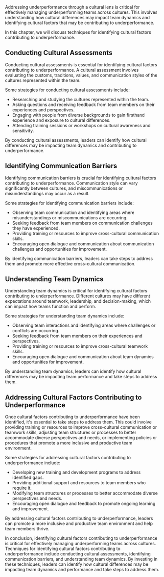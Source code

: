 
Addressing underperformance through a cultural lens is critical for effectively managing underperforming teams across cultures. This involves understanding how cultural differences may impact team dynamics and identifying cultural factors that may be contributing to underperformance.

In this chapter, we will discuss techniques for identifying cultural factors contributing to underperformance.

Conducting Cultural Assessments
-------------------------------

Conducting cultural assessments is essential for identifying cultural factors contributing to underperformance. A cultural assessment involves evaluating the customs, traditions, values, and communication styles of the cultures represented within the team.

Some strategies for conducting cultural assessments include:

* Researching and studying the cultures represented within the team.
* Asking questions and receiving feedback from team members on their experiences and perspectives.
* Engaging with people from diverse backgrounds to gain firsthand experience and exposure to cultural differences.
* Attending training sessions or workshops on cultural awareness and sensitivity.

By conducting cultural assessments, leaders can identify how cultural differences may be impacting team dynamics and contributing to underperformance.

Identifying Communication Barriers
----------------------------------

Identifying communication barriers is crucial for identifying cultural factors contributing to underperformance. Communication style can vary significantly between cultures, and miscommunications or misunderstandings may occur as a result.

Some strategies for identifying communication barriers include:

* Observing team communication and identifying areas where misunderstandings or miscommunications are occurring.
* Seeking feedback from team members on communication challenges they have experienced.
* Providing training or resources to improve cross-cultural communication skills.
* Encouraging open dialogue and communication about communication challenges and opportunities for improvement.

By identifying communication barriers, leaders can take steps to address them and promote more effective cross-cultural communication.

Understanding Team Dynamics
---------------------------

Understanding team dynamics is critical for identifying cultural factors contributing to underperformance. Different cultures may have different expectations around teamwork, leadership, and decision-making, which can impact how teams function and perform.

Some strategies for understanding team dynamics include:

* Observing team interactions and identifying areas where challenges or conflicts are occurring.
* Seeking feedback from team members on their experiences and perspectives.
* Providing training or resources to improve cross-cultural teamwork skills.
* Encouraging open dialogue and communication about team dynamics and opportunities for improvement.

By understanding team dynamics, leaders can identify how cultural differences may be impacting team performance and take steps to address them.

Addressing Cultural Factors Contributing to Underperformance
------------------------------------------------------------

Once cultural factors contributing to underperformance have been identified, it's essential to take steps to address them. This could involve providing training or resources to improve cross-cultural communication or teamwork skills, adjusting team structures or processes to better accommodate diverse perspectives and needs, or implementing policies or procedures that promote a more inclusive and productive team environment.

Some strategies for addressing cultural factors contributing to underperformance include:

* Developing new training and development programs to address identified gaps.
* Providing additional support and resources to team members who require it.
* Modifying team structures or processes to better accommodate diverse perspectives and needs.
* Encouraging open dialogue and feedback to promote ongoing learning and improvement.

By addressing cultural factors contributing to underperformance, leaders can promote a more inclusive and productive team environment and help team members thrive.

In conclusion, identifying cultural factors contributing to underperformance is critical for effectively managing underperforming teams across cultures. Techniques for identifying cultural factors contributing to underperformance include conducting cultural assessments, identifying communication barriers, and understanding team dynamics. By investing in these techniques, leaders can identify how cultural differences may be impacting team dynamics and performance and take steps to address them.

